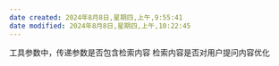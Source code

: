 ```yaml
---
date created: 2024年8月8日,星期四,上午,9:55:41
date modified: 2024年8月8日,星期四,上午,10:22:45
---
```

工具参数中，传递参数是否包含检索内容
检索内容是否对用户提问内容优化
